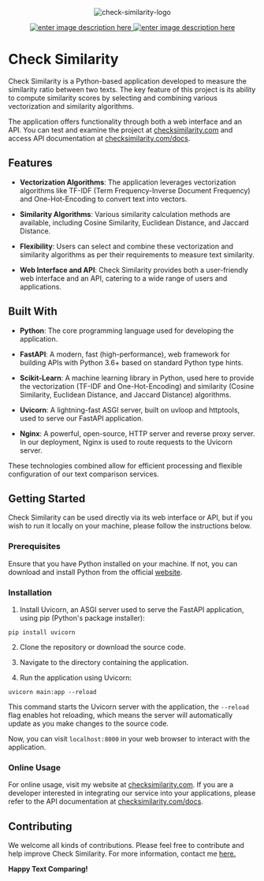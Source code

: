 <div align="center">
  
![check-similarity-logo](https://checksimilarity.com/static/images/logo.png)

[![enter image description here](https://badgen.net/static/api/docs) ](https://checksimilarity.com/docs) [![enter image description here](https://badgen.net/static/web/interface/green)](https://checksimilarity.com)
</div>

# Check Similarity

Check Similarity is a Python-based application developed to measure the similarity ratio between two texts. The key feature of this project is its ability to compute similarity scores by selecting and combining various vectorization and similarity algorithms.

The application offers functionality through both a web interface and an API. You can test and examine the project at [checksimilarity.com](http://checksimilarity.com/) and access API documentation at [checksimilarity.com/docs](http://checksimilarity.com/docs).

## Features

-   **Vectorization Algorithms**: The application leverages vectorization algorithms like TF-IDF (Term Frequency-Inverse Document Frequency) and One-Hot-Encoding to convert text into vectors.
    
-   **Similarity Algorithms**: Various similarity calculation methods are available, including Cosine Similarity, Euclidean Distance, and Jaccard Distance.
    
-   **Flexibility**: Users can select and combine these vectorization and similarity algorithms as per their requirements to measure text similarity.
    
-   **Web Interface and API**: Check Similarity provides both a user-friendly web interface and an API, catering to a wide range of users and applications.
    

## Built With

-   **Python**: The core programming language used for developing the application.
    
-   **FastAPI**: A modern, fast (high-performance), web framework for building APIs with Python 3.6+ based on standard Python type hints.
    
-   **Scikit-Learn**: A machine learning library in Python, used here to provide the vectorization (TF-IDF and One-Hot-Encoding) and similarity (Cosine Similarity, Euclidean Distance, and Jaccard Distance) algorithms.
    
-   **Uvicorn**: A lightning-fast ASGI server, built on uvloop and httptools, used to serve our FastAPI application.
    
-   **Nginx**: A powerful, open-source, HTTP server and reverse proxy server. In our deployment, Nginx is used to route requests to the Uvicorn server.
    

These technologies combined allow for efficient processing and flexible configuration of our text comparison services.

## Getting Started

Check Similarity can be used directly via its web interface or API, but if you wish to run it locally on your machine, please follow the instructions below.

### Prerequisites

Ensure that you have Python installed on your machine. If not, you can download and install Python from the official [website](https://www.python.org/).

### Installation

1.  Install Uvicorn, an ASGI server used to serve the FastAPI application, using pip (Python's package installer):

   ```
pip install uvicorn
```

2.  Clone the repository or download the source code.
    
3.  Navigate to the directory containing the application.
    
4.  Run the application using Uvicorn:

 ```
uvicorn main:app --reload
```

This command starts the Uvicorn server with the application, the `--reload` flag enables hot reloading, which means the server will automatically update as you make changes to the source code.

Now, you can visit `localhost:8000` in your web browser to interact with the application.

### Online Usage

For online usage, visit my website at [checksimilarity.com](http://checksimilarity.com/). If you are a developer interested in integrating our service into your applications, please refer to the API documentation at [checksimilarity.com/docs](http://checksimilarity.com/docs).

## Contributing

We welcome all kinds of contributions. Please feel free to contribute and help improve Check Similarity. For more information, contact me [here.](https://www.linkedin.com/in/enestuzlu)

**Happy Text Comparing!**
